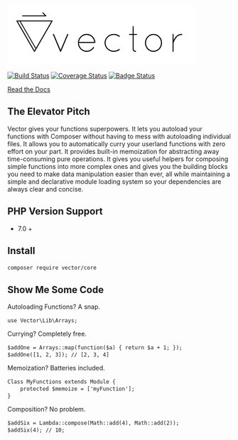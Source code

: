 ![Vector Core](./docs/logo.png)

[![Build Status](https://travis-ci.org/joseph-walker/vector.svg?branch=master)](https://travis-ci.org/joseph-walker/vector)
[![Coverage Status](https://coveralls.io/repos/github/joseph-walker/vector/badge.svg?branch=master)](https://coveralls.io/github/joseph-walker/vector?branch=master)
[![Badge Status](https://img.shields.io/badge/badge%20status-dank-brightgreen.svg)](https://niceme.me/)

[Read the Docs](http://joseph-walker.github.io/vector/)

## The Elevator Pitch
Vector gives your functions superpowers.
It lets you autoload your functions with Composer without having to mess with autoloading individual files.
It allows you to automatically curry your userland functions with zero effort on your part.
It provides built-in memoization for abstracting away time-consuming pure operations.
It gives you useful helpers for composing simple functions into more complex ones and gives you the building blocks you need to make data manipulation easier than ever, all while maintaining a simple and declarative module loading system so your dependencies are always clear and concise.

## PHP Version Support
- 7.0 +

## Install
```
composer require vector/core
```

## Show Me Some Code
Autoloading Functions? A snap.
```
use Vector\Lib\Arrays;
```

Currying? Completely free.
```
$addOne = Arrays::map(function($a) { return $a + 1; });
$addOne([1, 2, 3]); // [2, 3, 4]
```

Memoization? Batteries included.
```
Class MyFunctions extends Module {
    protected $memoize = ['myFunction'];
}
```

Composition? No problem.
```
$addSix = Lambda::compose(Math::add(4), Math::add(2));
$addSix(4); // 10;
```
